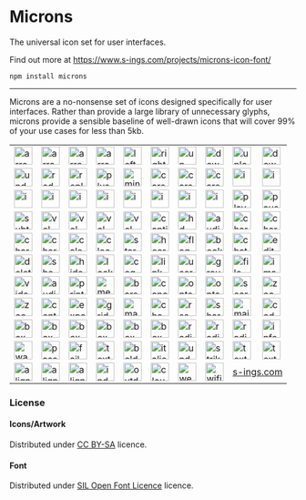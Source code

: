 # Microns
The universal icon set for user interfaces.

Find out more at https://www.s-ings.com/projects/microns-icon-font/

```
npm install microns
```

-----

Microns are a no-nonsense set of icons designed specifically for user
interfaces. Rather than provide a large library of unnecessary glyphs,
microns provide a sensible baseline of well-drawn icons that will cover
99% of your use cases for less than 5kb.

<table style="border:0;">
<tr>
<td><img alt="arrow-left" src="https://raw.githubusercontent.com/stephenhutchings/microns/master/svg/arrow-left.svg?sanitize=true" width="32" height="32" /></td>
<td><img alt="arrow-right" src="https://raw.githubusercontent.com/stephenhutchings/microns/master/svg/arrow-right.svg?sanitize=true" width="32" height="32" /></td>
<td><img alt="arrow-up" src="https://raw.githubusercontent.com/stephenhutchings/microns/master/svg/arrow-up.svg?sanitize=true" width="32" height="32" /></td>
<td><img alt="arrow-down" src="https://raw.githubusercontent.com/stephenhutchings/microns/master/svg/arrow-down.svg?sanitize=true" width="32" height="32" /></td>
<td><img alt="left" src="https://raw.githubusercontent.com/stephenhutchings/microns/master/svg/left.svg?sanitize=true" width="32" height="32" /></td>
<td><img alt="right" src="https://raw.githubusercontent.com/stephenhutchings/microns/master/svg/right.svg?sanitize=true" width="32" height="32" /></td>
<td><img alt="up" src="https://raw.githubusercontent.com/stephenhutchings/microns/master/svg/up.svg?sanitize=true" width="32" height="32" /></td>
<td><img alt="down" src="https://raw.githubusercontent.com/stephenhutchings/microns/master/svg/down.svg?sanitize=true" width="32" height="32" /></td>
<td><img alt="upload" src="https://raw.githubusercontent.com/stephenhutchings/microns/master/svg/upload.svg?sanitize=true" width="32" height="32" /></td>
<td><img alt="download" src="https://raw.githubusercontent.com/stephenhutchings/microns/master/svg/download.svg?sanitize=true" width="32" height="32" /></td>
</tr>
<tr>
<td><img alt="undo" src="https://raw.githubusercontent.com/stephenhutchings/microns/master/svg/undo.svg?sanitize=true" width="32" height="32" /></td>
<td><img alt="redo" src="https://raw.githubusercontent.com/stephenhutchings/microns/master/svg/redo.svg?sanitize=true" width="32" height="32" /></td>
<td><img alt="replay" src="https://raw.githubusercontent.com/stephenhutchings/microns/master/svg/replay.svg?sanitize=true" width="32" height="32" /></td>
<td><img alt="plus" src="https://raw.githubusercontent.com/stephenhutchings/microns/master/svg/plus.svg?sanitize=true" width="32" height="32" /></td>
<td><img alt="minus" src="https://raw.githubusercontent.com/stephenhutchings/microns/master/svg/minus.svg?sanitize=true" width="32" height="32" /></td>
<td><img alt="caret" src="https://raw.githubusercontent.com/stephenhutchings/microns/master/svg/caret.svg?sanitize=true" width="32" height="32" /></td>
<td><img alt="caret-up" src="https://raw.githubusercontent.com/stephenhutchings/microns/master/svg/caret-up.svg?sanitize=true" width="32" height="32" /></td>
<td><img alt="caret-down" src="https://raw.githubusercontent.com/stephenhutchings/microns/master/svg/caret-down.svg?sanitize=true" width="32" height="32" /></td>
<td><img alt="i-left" src="https://raw.githubusercontent.com/stephenhutchings/microns/master/svg/i-left.svg?sanitize=true" width="32" height="32" /></td>
<td><img alt="i-right" src="https://raw.githubusercontent.com/stephenhutchings/microns/master/svg/i-right.svg?sanitize=true" width="32" height="32" /></td>
</tr>
<tr>
<td><img alt="i-up" src="https://raw.githubusercontent.com/stephenhutchings/microns/master/svg/i-up.svg?sanitize=true" width="32" height="32" /></td>
<td><img alt="i-down" src="https://raw.githubusercontent.com/stephenhutchings/microns/master/svg/i-down.svg?sanitize=true" width="32" height="32" /></td>
<td><img alt="i-plus" src="https://raw.githubusercontent.com/stephenhutchings/microns/master/svg/i-plus.svg?sanitize=true" width="32" height="32" /></td>
<td><img alt="i-minus" src="https://raw.githubusercontent.com/stephenhutchings/microns/master/svg/i-minus.svg?sanitize=true" width="32" height="32" /></td>
<td><img alt="i-tick" src="https://raw.githubusercontent.com/stephenhutchings/microns/master/svg/i-tick.svg?sanitize=true" width="32" height="32" /></td>
<td><img alt="i-cross" src="https://raw.githubusercontent.com/stephenhutchings/microns/master/svg/i-cross.svg?sanitize=true" width="32" height="32" /></td>
<td><img alt="i-bullet" src="https://raw.githubusercontent.com/stephenhutchings/microns/master/svg/i-bullet.svg?sanitize=true" width="32" height="32" /></td>
<td><img alt="i-asterisk" src="https://raw.githubusercontent.com/stephenhutchings/microns/master/svg/i-asterisk.svg?sanitize=true" width="32" height="32" /></td>
<td><img alt="play" src="https://raw.githubusercontent.com/stephenhutchings/microns/master/svg/play.svg?sanitize=true" width="32" height="32" /></td>
<td><img alt="pause" src="https://raw.githubusercontent.com/stephenhutchings/microns/master/svg/pause.svg?sanitize=true" width="32" height="32" /></td>
</tr>
<tr>
<td><img alt="subtitles" src="https://raw.githubusercontent.com/stephenhutchings/microns/master/svg/subtitles.svg?sanitize=true" width="32" height="32" /></td>
<td><img alt="vol-low" src="https://raw.githubusercontent.com/stephenhutchings/microns/master/svg/vol-low.svg?sanitize=true" width="32" height="32" /></td>
<td><img alt="vol-mid" src="https://raw.githubusercontent.com/stephenhutchings/microns/master/svg/vol-mid.svg?sanitize=true" width="32" height="32" /></td>
<td><img alt="vol-high" src="https://raw.githubusercontent.com/stephenhutchings/microns/master/svg/vol-high.svg?sanitize=true" width="32" height="32" /></td>
<td><img alt="vol-mute" src="https://raw.githubusercontent.com/stephenhutchings/microns/master/svg/vol-mute.svg?sanitize=true" width="32" height="32" /></td>
<td><img alt="captions" src="https://raw.githubusercontent.com/stephenhutchings/microns/master/svg/captions.svg?sanitize=true" width="32" height="32" /></td>
<td><img alt="hd" src="https://raw.githubusercontent.com/stephenhutchings/microns/master/svg/hd.svg?sanitize=true" width="32" height="32" /></td>
<td><img alt="audio-description" src="https://raw.githubusercontent.com/stephenhutchings/microns/master/svg/audio-description.svg?sanitize=true" width="32" height="32" /></td>
<td><img alt="chart-line" src="https://raw.githubusercontent.com/stephenhutchings/microns/master/svg/chart-line.svg?sanitize=true" width="32" height="32" /></td>
<td><img alt="chart-bar" src="https://raw.githubusercontent.com/stephenhutchings/microns/master/svg/chart-bar.svg?sanitize=true" width="32" height="32" /></td>
</tr>
<tr>
<td><img alt="chart-scatter" src="https://raw.githubusercontent.com/stephenhutchings/microns/master/svg/chart-scatter.svg?sanitize=true" width="32" height="32" /></td>
<td><img alt="chart-pie" src="https://raw.githubusercontent.com/stephenhutchings/microns/master/svg/chart-pie.svg?sanitize=true" width="32" height="32" /></td>
<td><img alt="calendar" src="https://raw.githubusercontent.com/stephenhutchings/microns/master/svg/calendar.svg?sanitize=true" width="32" height="32" /></td>
<td><img alt="clock" src="https://raw.githubusercontent.com/stephenhutchings/microns/master/svg/clock.svg?sanitize=true" width="32" height="32" /></td>
<td><img alt="star" src="https://raw.githubusercontent.com/stephenhutchings/microns/master/svg/star.svg?sanitize=true" width="32" height="32" /></td>
<td><img alt="heart" src="https://raw.githubusercontent.com/stephenhutchings/microns/master/svg/heart.svg?sanitize=true" width="32" height="32" /></td>
<td><img alt="flag" src="https://raw.githubusercontent.com/stephenhutchings/microns/master/svg/flag.svg?sanitize=true" width="32" height="32" /></td>
<td><img alt="bookmark" src="https://raw.githubusercontent.com/stephenhutchings/microns/master/svg/bookmark.svg?sanitize=true" width="32" height="32" /></td>
<td><img alt="chat" src="https://raw.githubusercontent.com/stephenhutchings/microns/master/svg/chat.svg?sanitize=true" width="32" height="32" /></td>
<td><img alt="edit" src="https://raw.githubusercontent.com/stephenhutchings/microns/master/svg/edit.svg?sanitize=true" width="32" height="32" /></td>
</tr>
<tr>
<td><img alt="delete" src="https://raw.githubusercontent.com/stephenhutchings/microns/master/svg/delete.svg?sanitize=true" width="32" height="32" /></td>
<td><img alt="show" src="https://raw.githubusercontent.com/stephenhutchings/microns/master/svg/show.svg?sanitize=true" width="32" height="32" /></td>
<td><img alt="hide" src="https://raw.githubusercontent.com/stephenhutchings/microns/master/svg/hide.svg?sanitize=true" width="32" height="32" /></td>
<td><img alt="lock" src="https://raw.githubusercontent.com/stephenhutchings/microns/master/svg/lock.svg?sanitize=true" width="32" height="32" /></td>
<td><img alt="cog" src="https://raw.githubusercontent.com/stephenhutchings/microns/master/svg/cog.svg?sanitize=true" width="32" height="32" /></td>
<td><img alt="link" src="https://raw.githubusercontent.com/stephenhutchings/microns/master/svg/link.svg?sanitize=true" width="32" height="32" /></td>
<td><img alt="user" src="https://raw.githubusercontent.com/stephenhutchings/microns/master/svg/user.svg?sanitize=true" width="32" height="32" /></td>
<td><img alt="group" src="https://raw.githubusercontent.com/stephenhutchings/microns/master/svg/group.svg?sanitize=true" width="32" height="32" /></td>
<td><img alt="file" src="https://raw.githubusercontent.com/stephenhutchings/microns/master/svg/file.svg?sanitize=true" width="32" height="32" /></td>
<td><img alt="image" src="https://raw.githubusercontent.com/stephenhutchings/microns/master/svg/image.svg?sanitize=true" width="32" height="32" /></td>
</tr>
<tr>
<td><img alt="video" src="https://raw.githubusercontent.com/stephenhutchings/microns/master/svg/video.svg?sanitize=true" width="32" height="32" /></td>
<td><img alt="audio" src="https://raw.githubusercontent.com/stephenhutchings/microns/master/svg/audio.svg?sanitize=true" width="32" height="32" /></td>
<td><img alt="print" src="https://raw.githubusercontent.com/stephenhutchings/microns/master/svg/print.svg?sanitize=true" width="32" height="32" /></td>
<td><img alt="menu" src="https://raw.githubusercontent.com/stephenhutchings/microns/master/svg/menu.svg?sanitize=true" width="32" height="32" /></td>
<td><img alt="bars" src="https://raw.githubusercontent.com/stephenhutchings/microns/master/svg/bars.svg?sanitize=true" width="32" height="32" /></td>
<td><img alt="cancel" src="https://raw.githubusercontent.com/stephenhutchings/microns/master/svg/cancel.svg?sanitize=true" width="32" height="32" /></td>
<td><img alt="opts-h" src="https://raw.githubusercontent.com/stephenhutchings/microns/master/svg/opts-h.svg?sanitize=true" width="32" height="32" /></td>
<td><img alt="opts-v" src="https://raw.githubusercontent.com/stephenhutchings/microns/master/svg/opts-v.svg?sanitize=true" width="32" height="32" /></td>
<td><img alt="search" src="https://raw.githubusercontent.com/stephenhutchings/microns/master/svg/search.svg?sanitize=true" width="32" height="32" /></td>
<td><img alt="zoom-in" src="https://raw.githubusercontent.com/stephenhutchings/microns/master/svg/zoom-in.svg?sanitize=true" width="32" height="32" /></td>
</tr>
<tr>
<td><img alt="zoom-out" src="https://raw.githubusercontent.com/stephenhutchings/microns/master/svg/zoom-out.svg?sanitize=true" width="32" height="32" /></td>
<td><img alt="contract" src="https://raw.githubusercontent.com/stephenhutchings/microns/master/svg/contract.svg?sanitize=true" width="32" height="32" /></td>
<td><img alt="expand" src="https://raw.githubusercontent.com/stephenhutchings/microns/master/svg/expand.svg?sanitize=true" width="32" height="32" /></td>
<td><img alt="grid" src="https://raw.githubusercontent.com/stephenhutchings/microns/master/svg/grid.svg?sanitize=true" width="32" height="32" /></td>
<td><img alt="matrix" src="https://raw.githubusercontent.com/stephenhutchings/microns/master/svg/matrix.svg?sanitize=true" width="32" height="32" /></td>
<td><img alt="chapters" src="https://raw.githubusercontent.com/stephenhutchings/microns/master/svg/chapters.svg?sanitize=true" width="32" height="32" /></td>
<td><img alt="rss" src="https://raw.githubusercontent.com/stephenhutchings/microns/master/svg/rss.svg?sanitize=true" width="32" height="32" /></td>
<td><img alt="share" src="https://raw.githubusercontent.com/stephenhutchings/microns/master/svg/share.svg?sanitize=true" width="32" height="32" /></td>
<td><img alt="mail" src="https://raw.githubusercontent.com/stephenhutchings/microns/master/svg/mail.svg?sanitize=true" width="32" height="32" /></td>
<td><img alt="code" src="https://raw.githubusercontent.com/stephenhutchings/microns/master/svg/code.svg?sanitize=true" width="32" height="32" /></td>
</tr>
<tr>
<td><img alt="box" src="https://raw.githubusercontent.com/stephenhutchings/microns/master/svg/box.svg?sanitize=true" width="32" height="32" /></td>
<td><img alt="box-full" src="https://raw.githubusercontent.com/stephenhutchings/microns/master/svg/box-full.svg?sanitize=true" width="32" height="32" /></td>
<td><img alt="box-plus" src="https://raw.githubusercontent.com/stephenhutchings/microns/master/svg/box-plus.svg?sanitize=true" width="32" height="32" /></td>
<td><img alt="box-minus" src="https://raw.githubusercontent.com/stephenhutchings/microns/master/svg/box-minus.svg?sanitize=true" width="32" height="32" /></td>
<td><img alt="box-tick" src="https://raw.githubusercontent.com/stephenhutchings/microns/master/svg/box-tick.svg?sanitize=true" width="32" height="32" /></td>
<td><img alt="box-cross" src="https://raw.githubusercontent.com/stephenhutchings/microns/master/svg/box-cross.svg?sanitize=true" width="32" height="32" /></td>
<td><img alt="radio-off" src="https://raw.githubusercontent.com/stephenhutchings/microns/master/svg/radio-off.svg?sanitize=true" width="32" height="32" /></td>
<td><img alt="radio-on" src="https://raw.githubusercontent.com/stephenhutchings/microns/master/svg/radio-on.svg?sanitize=true" width="32" height="32" /></td>
<td><img alt="radio-full" src="https://raw.githubusercontent.com/stephenhutchings/microns/master/svg/radio-full.svg?sanitize=true" width="32" height="32" /></td>
<td><img alt="info" src="https://raw.githubusercontent.com/stephenhutchings/microns/master/svg/info.svg?sanitize=true" width="32" height="32" /></td>
</tr>
<tr>
<td><img alt="warn" src="https://raw.githubusercontent.com/stephenhutchings/microns/master/svg/warn.svg?sanitize=true" width="32" height="32" /></td>
<td><img alt="pass" src="https://raw.githubusercontent.com/stephenhutchings/microns/master/svg/pass.svg?sanitize=true" width="32" height="32" /></td>
<td><img alt="fail" src="https://raw.githubusercontent.com/stephenhutchings/microns/master/svg/fail.svg?sanitize=true" width="32" height="32" /></td>
<td><img alt="text" src="https://raw.githubusercontent.com/stephenhutchings/microns/master/svg/text.svg?sanitize=true" width="32" height="32" /></td>
<td><img alt="bold" src="https://raw.githubusercontent.com/stephenhutchings/microns/master/svg/bold.svg?sanitize=true" width="32" height="32" /></td>
<td><img alt="italic" src="https://raw.githubusercontent.com/stephenhutchings/microns/master/svg/italic.svg?sanitize=true" width="32" height="32" /></td>
<td><img alt="underline" src="https://raw.githubusercontent.com/stephenhutchings/microns/master/svg/underline.svg?sanitize=true" width="32" height="32" /></td>
<td><img alt="strikeout" src="https://raw.githubusercontent.com/stephenhutchings/microns/master/svg/strikeout.svg?sanitize=true" width="32" height="32" /></td>
<td><img alt="text-size" src="https://raw.githubusercontent.com/stephenhutchings/microns/master/svg/text-size.svg?sanitize=true" width="32" height="32" /></td>
<td><img alt="text-unstyle" src="https://raw.githubusercontent.com/stephenhutchings/microns/master/svg/text-unstyle.svg?sanitize=true" width="32" height="32" /></td>
</tr>
<tr>
<td><img alt="align-left" src="https://raw.githubusercontent.com/stephenhutchings/microns/master/svg/align-left.svg?sanitize=true" width="32" height="32" /></td>
<td><img alt="align-center" src="https://raw.githubusercontent.com/stephenhutchings/microns/master/svg/align-center.svg?sanitize=true" width="32" height="32" /></td>
<td><img alt="align-right" src="https://raw.githubusercontent.com/stephenhutchings/microns/master/svg/align-right.svg?sanitize=true" width="32" height="32" /></td>
<td><img alt="indent" src="https://raw.githubusercontent.com/stephenhutchings/microns/master/svg/indent.svg?sanitize=true" width="32" height="32" /></td>
<td><img alt="outdent" src="https://raw.githubusercontent.com/stephenhutchings/microns/master/svg/outdent.svg?sanitize=true" width="32" height="32" /></td>
<td><img alt="cloud" src="https://raw.githubusercontent.com/stephenhutchings/microns/master/svg/cloud.svg?sanitize=true" width="32" height="32" /></td>
<td><img alt="web" src="https://raw.githubusercontent.com/stephenhutchings/microns/master/svg/web.svg?sanitize=true" width="32" height="32" /></td>
<td><img alt="wifi" src="https://raw.githubusercontent.com/stephenhutchings/microns/master/svg/wifi.svg?sanitize=true" width="32" height="32" /></td>
<td colspan="2"><a href="https://www.s-ings.com">s-ings.com</a></td>
</tr>
</table>

### License

#### Icons/Artwork

Distributed under
[CC BY-SA](http://creativecommons.org/licenses/by-sa/3.0/) licence.

#### Font

Distributed under
[SIL Open Font Licence](http://scripts.sil.org/cms/scripts/page.php?item_id=OFL_web) licence.

